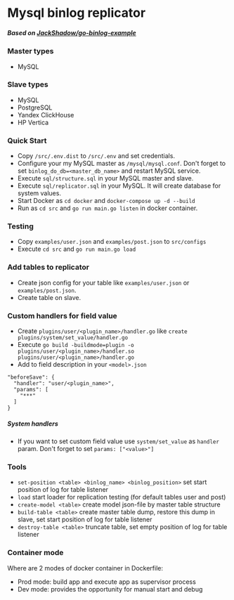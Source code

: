 # Mysql binlog replicator

##### Based on [JackShadow/go-binlog-example](https://github.com/JackShadow/go-binlog-example) 

### Master types
- MySQL

### Slave types
- MySQL
- PostgreSQL
- Yandex ClickHouse
- HP Vertica

### Quick Start
- Copy `/src/.env.dist` to `/src/.env` and set credentials.
- Configure your my MySQL master as `/mysql/mysql.conf`. 
Don't forget to set `binlog_do_db=<master_db_name>` and restart MySQL service.
- Execute `sql/structure.sql` in your MySQL master and slave.
- Execute `sql/replicator.sql` in your MySQL. It will create database for system values.
- Start Docker as `cd docker` and `docker-compose up -d --build`
- Run as `cd src` and `go run main.go listen` in docker container.

### Testing

- Copy `examples/user.json` and `examples/post.json` to `src/configs`
- Execute `cd src` and `go run main.go load`

### Add tables to replicator

- Create json config for your table like `examples/user.json` or `examples/post.json`.
- Create table on slave.

### Custom handlers for field value

- Create `plugins/user/<plugin_name>/handler.go` like `create plugins/system/set_value/handler.go`
- Execute `go build -buildmode=plugin -o plugins/user/<plugin_name>/handler.so plugins/user/<plugin_name>/handler.go`
- Add to field description in your `<model>.json`

```
"beforeSave": {
  "handler": "user/<plugin_name>",
  "params": [
    "***"
  ]
}
```

##### System handlers

- If you want to set custom field value use `system/set_value` as `handler` param. Don't forget to set `params: ["<value>"]`

### Tools

- `set-position <table> <binlog_name> <binlog_position>` set start position of log for table listener
- `load` start loader for replication testing (for default tables user and post)
- `create-model <table>` create model json-file by master table structure
- `build-table <table>` create master table dump, restore this dump in slave, set start position of log for table listener
- `destroy-table <table>` truncate table, set empty position of log for table listener

### Container mode

Where are 2 modes of docker container in Dockerfile:

- Prod mode: build app and execute app as supervisor process
- Dev mode: provides the opportunity for manual start and debug